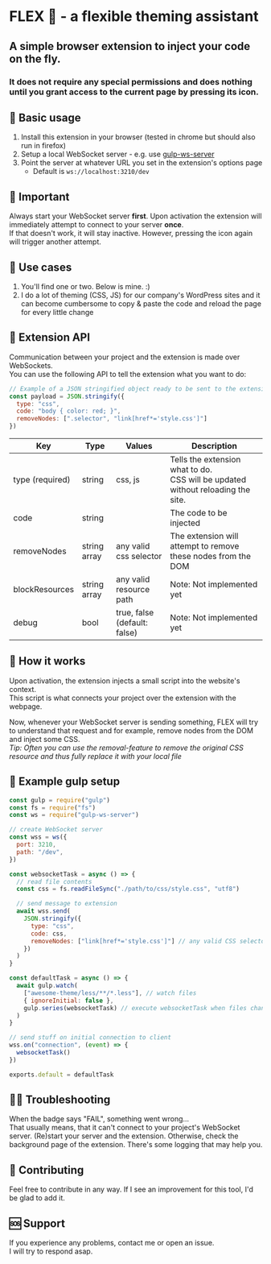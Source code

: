 # FLEX 💪 - a flexible theming assistant

## A simple browser extension to inject your code on the fly.  

### It does not require any special permissions and does nothing until you grant access to the current page by pressing its icon.

## 📝 Basic usage

1) Install this extension in your browser (tested in chrome but should also run in firefox)
2) Setup a local WebSocket server - e.g. use [gulp-ws-server](https://www.npmjs.com/package/gulp-ws-server)
3) Point the server at whatever URL you set in the extension's options page
   - Default is `ws://localhost:3210/dev`

## 🚨 Important

Always start your WebSocket server **first**. Upon activation the extension will immediately attempt to connect to your server **once**.  
If that doesn't work, it will stay inactive. However, pressing the icon again will trigger another attempt.

## 📌 Use cases

1) You'll find one or two. Below is mine. :)
2) I do a lot of theming (CSS, JS) for our company's WordPress sites and it can become cumbersome to copy & paste the code and reload the page for every little change

## 🧩 Extension API

Communication between your project and the extension is made over WebSockets.  
You can use the following API to tell the extension what you want to do:

``` javascript
// Example of a JSON stringified object ready to be sent to the extension
const payload = JSON.stringify({
  type: "css",
  code: "body { color: red; }",
  removeNodes: [".selector", "link[href*='style.css']"]
})
```

| Key             | Type         | Values                       | Description                                                                        |
|-----------------|--------------|------------------------------|------------------------------------------------------------------------------------|
| type (required) | string       | css, js                      | Tells the extension what to do.<br>CSS will be updated without reloading the site. |
| code            | string       |                              | The code to be injected                                                            |
| removeNodes     | string array | any valid css selector       | The extension will attempt to remove these nodes from the DOM                      |
| blockResources  | string array | any valid resource path      | Note: Not implemented yet                                                          |
| debug           | bool         | true, false (default: false) | Note: Not implemented yet                                                          |


## 🤔 How it works

Upon activation, the extension injects a small script into the website's context.  
This script is what connects your project over the extension with the webpage.  

Now, whenever your WebSocket server is sending something, FLEX will try to understand that request and for example, remove nodes from the DOM and inject some CSS.  
*Tip: Often you can use the removal-feature to remove the original CSS resource and thus fully replace it with your local file*

## 🧾 Example gulp setup

``` javascript
const gulp = require("gulp")
const fs = require("fs")
const ws = require("gulp-ws-server")

// create WebSocket server
const wss = ws({
  port: 3210,
  path: "/dev",
})

const websocketTask = async () => {
  // read file contents
  const css = fs.readFileSync("./path/to/css/style.css", "utf8")

  // send message to extension
  await wss.send(
    JSON.stringify({
      type: "css",
      code: css,
      removeNodes: ["link[href*='style.css']"] // any valid CSS selector
    })
  )
}

const defaultTask = async () => {
  await gulp.watch(
    ["awesome-theme/less/**/*.less"], // watch files
    { ignoreInitial: false },
    gulp.series(websocketTask) // execute websocketTask when files change
  )
}

// send stuff on initial connection to client
wss.on("connection", (event) => {
  websocketTask()
})

exports.default = defaultTask

```

## 🤷‍♂️ Troubleshooting

When the badge says "FAIL", something went wrong...  
That usually means, that it can't connect to your project's WebSocket server. (Re)start your server and the extension.
Otherwise, check the background page of the extension. There's some logging that may help you.

## 🤝 Contributing

Feel free to contribute in any way. If I see an improvement for this tool, I'd be glad to add it.

## 🆘 Support

If you experience any problems, contact me or open an issue.  
I will try to respond asap.

